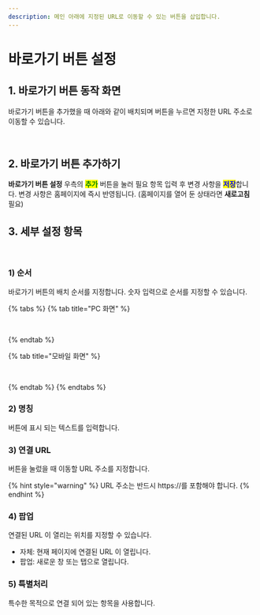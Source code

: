 ```yaml
---
description: 메인 아래에 지정된 URL로 이동할 수 있는 버튼을 삽입합니다.
---
```


# 바로가기 버튼 설정

## 1. 바로가기 버튼 동작 화면

바로가기 버튼을 추가했을 때 아래와 같이 배치되며 버튼을 누르면 지정한 URL 주소로 이동할 수 있습니다.

<figure><img src="../../.gitbook/assets/바로가기 버튼 동작 화면.gif" alt=""><figcaption></figcaption></figure>

## 2. 바로가기 버튼 추가하기

**바로가기 버튼 설정** 우측의 <mark style="color:green;">**추가**</mark> 버튼을 눌러 필요 항목 입력 후 변경 사항을 <mark style="color:blue;">**저장**</mark>합니다.  변경 사항은 홈페이지에 즉시 반영됩니다. (홈페이지를 열어 둔 상태라면 **새로고침** 필요)

## 3. 세부 설정 항목

<figure><img src="../../.gitbook/assets/바로가기 버튼 설정.png" alt=""><figcaption></figcaption></figure>

### 1) 순서

바로가기 버튼의 배치 순서를 지정합니다. 숫자 입력으로 순서를 지정할 수 있습니다.

{% tabs %}
{% tab title="PC 화면" %}
<figure><img src="../../.gitbook/assets/바로가기 버튼 순서_데스크탑.png" alt=""><figcaption></figcaption></figure>
{% endtab %}

{% tab title="모바일 화면" %}
<figure><img src="../../.gitbook/assets/모바일_바로가기 버튼 순서.png" alt=""><figcaption></figcaption></figure>
{% endtab %}
{% endtabs %}

### 2) 명칭

버튼에 표시 되는 텍스트를 입력합니다.

### 3) 연결 URL

버튼을 눌렀을 때 이동할 URL 주소를 지정합니다.

{% hint style="warning" %}
URL 주소는 반드시 https://를 포함해야 합니다.
{% endhint %}

### 4) 팝업

연결된 URL 이 열리는 위치를 지정할 수 있습니다.

* 자체: 현재 페이지에 연결된 URL 이 열립니다.
* 팝업: 새로운 창 또는 탭으로 열립니다.

### 5) 특별처리

특수한 목적으로 연결 되어 있는 항목을 사용합니다.
